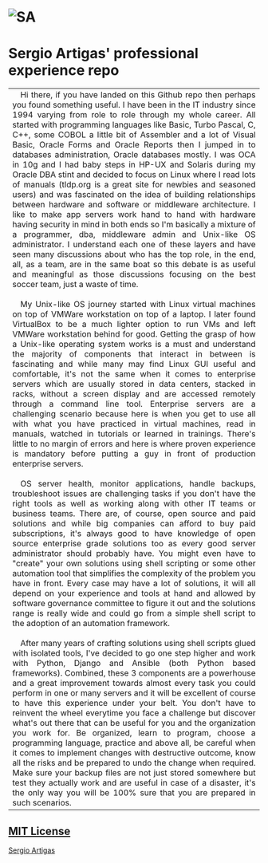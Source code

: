 # ![SA](https://github.com/sartigas/Source/raw/master/media/bincode.jpg)
# Sergio Artigas' professional experience repo
<table>
<tr>
<td align="justify">
&emsp;Hi there, if you have landed on this Github repo then perhaps you found something useful. I have been in the IT industry since 1994 varying from role to role through my whole career. All started with programming languages like Basic, Turbo Pascal, C, C++, some COBOL a little bit of Assembler and a lot of Visual Basic, Oracle Forms and Oracle Reports then I jumped in to databases administration, Oracle databases mostly. I was OCA in 10g and I had baby steps in HP-UX and Solaris during my Oracle DBA stint and decided to focus on Linux where I read lots of manuals (tldp.org is a great site for newbies and seasoned users) and was fascinated on the idea of building relationships between hardware and software or middleware architecture. I like to make app servers work hand to hand with hardware having security in mind in both ends so I'm basically a mixture of a programmer, dba, middleware admin and Unix-like OS administrator. I understand each one of these layers and have seen many discussions about who has the top role, in the end, all, as a team, are in the same boat so this debate is as useful and meaningful as those discussions focusing on the best soccer team, just a waste of time.
<br /><br />
&emsp;My Unix-like OS journey started with Linux virtual machines on top of VMWare workstation on top of a laptop. I later found VirtualBox to be a much lighter option to run VMs and left VMWare workstation behind for good. Getting the grasp of how a Unix-like operating system works is a must and understand the majority of components that interact in between is fascinating and while many may find Linux GUI useful and comfortable, it's not the same when it comes to enterprise servers which are usually stored in data centers, stacked in racks, without a screen display and are accessed remotely through a command line tool. Enterprise servers are a challenging scenario because here is when you get to use all with what you have practiced in virtual machines, read in manuals, watched in tutorials or learned in trainings. There's little to no margin of errors and here is where proven experience is mandatory before putting a guy in front of production enterprise servers.
<br /><br />
&emsp;OS server health, monitor applications, handle backups, troubleshoot issues are challenging tasks if you don't have the right tools as well as working along with other IT teams or business teams. There are, of course, open source and paid solutions and while big companies can afford to buy paid subscriptions, it's always good to have knowledge of open source enterprise grade solutions too as every good server administrator should probably have. You might even have to "create" your own solutions using shell scripting or some other automation tool that simplifies the complexity of the problem you have in front. Every case may have a lot of solutions, it will all depend on your experience and tools at hand and allowed by software governance committee to figure it out and the solutions range is really wide and could go from a simple shell script to the adoption of an automation framework.
<br /><br />
&emsp;After many years of crafting solutions using shell scripts glued with isolated tools, I've decided to go one step higher and work with Python, Django and Ansible (both Python based frameworks). Combined, these 3 components are a powerhouse and a great improvement towards almost every task you could perform in one or many servers and it will be excellent of course to have this experience under your belt. You don't have to reinvent the wheel everytime you face a challenge but discover what's out there that can be useful for you and the organization you work for. Be organized, learn to program, choose a programming language, practice and above all, be careful when it comes to implement changes with destructive outcome, know all the risks and be prepared to undo the change when required. Make sure your backup files are not just stored somewhere but test they actually work and are useful in case of a disaster, it's the only way you will be 100% sure that you are prepared in such scenarios.
</td>
</tr>
</table>

## [MIT License](https://github.com/sartigas/Source/blob/master/LICENSE)

[Sergio Artigas](https://github.com/sartigas)